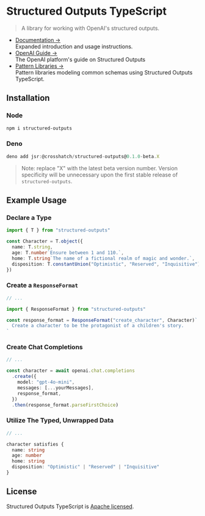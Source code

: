 # Structured Outputs TypeScript

> A library for working with OpenAI's structured outputs.

- [Documentation &rarr;](https://structured-outputs.dev)<br />Expanded introduction and usage
  instructions.
- [OpenAI Guide &rarr;](https://platform.openai.com/docs/guides/structured-outputs)<br />The OpenAI
  platform's guide on Structured Outputs
- [Pattern Libraries &rarr;](https://structured-outputs.dev/pattern-libraries)<br />Pattern
  libraries modeling common schemas using Structured Outputs TypeScript.

## Installation

### Node

```sh
npm i structured-outputs
```

### Deno

```ts
deno add jsr:@crosshatch/structured-outputs@0.1.0-beta.X
```

> Note: replace "X" with the latest beta version number. Version specificity will be unnecessary
> upon the first stable release of `structured-outputs`.

## Example Usage

### Declare a Type

```ts
import { T } from "structured-outputs"

const Character = T.object({
  name: T.string,
  age: T.number`Ensure between 1 and 110.`,
  home: T.string`The name of a fictional realm of magic and wonder.`,
  disposition: T.constantUnion("Optimistic", "Reserved", "Inquisitive"),
})
```

### Create a `ResponseFormat`

```ts
// ...

import { ResponseFormat } from "structured-outputs"

const response_format = ResponseFormat("create_character", Character)`
  Create a character to be the protagonist of a children's story.
`
```

### Create Chat Completions

```ts
// ...

const character = await openai.chat.completions
  .create({
    model: "gpt-4o-mini",
    messages: [...yourMessages],
    response_format,
  })
  .then(response_format.parseFirstChoice)
```

### Utilize The Typed, Unwrapped Data

```ts
// ...

character satisfies {
  name: string
  age: number
  home: string
  disposition: "Optimistic" | "Reserved" | "Inquisitive"
}
```

## License

Structured Outputs TypeScript is [Apache licensed](LICENSE).
